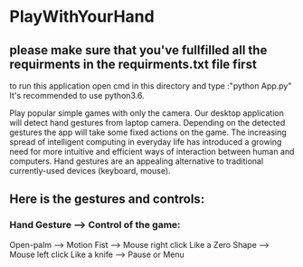 # PlayWithYourHand
## please make sure that you've fullfilled all  the requirments in the requirments.txt file first
to run this application open cmd in this directory and type :"python App.py"
It's recommended to use python3.6.


Play popular simple games with only the camera. Our desktop application will detect hand gestures from laptop camera. Depending on the detected gestures the app will take some fixed actions on the game.
The increasing spread of intelligent computing in everyday life has introduced a growing need for more intuitive and efficient ways of interaction between human and computers. Hand gestures are an appealing alternative to traditional currently-used devices (keyboard, mouse). 
## Here is the gestures and controls:

### Hand Gesture --> Control of the game:
Open-palm --> Motion
Fist --> Mouse right click
Like a Zero Shape --> Mouse left click
Like a knife --> Pause or Menu